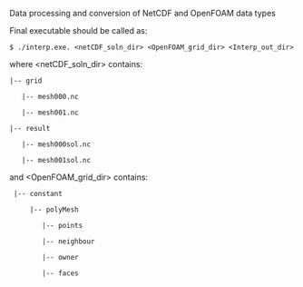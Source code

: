 Data processing and conversion of NetCDF and OpenFOAM data types

Final executable should be called as:

    $ ./interp.exe. <netCDF_soln_dir> <OpenFOAM_grid_dir> <Interp_out_dir>

where <netCDF_soln_dir> contains:

    |-- grid
  
       |-- mesh000.nc
       
       |-- mesh001.nc 
       
    |-- result
  
       |-- mesh000sol.nc
       
       |-- mesh001sol.nc
       

and <OpenFOAM_grid_dir> contains:

     |-- constant
  
         |-- polyMesh
       
            |-- points
            
            |-- neighbour
            
            |-- owner
            
            |-- faces
